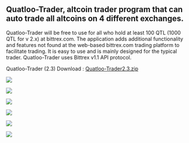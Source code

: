 ##  Quatloo-Trader, altcoin trader program that can auto trade all altcoins on 4 different exchanges. ##
 
Quatloo-Trader will be free to use for all who hold at least 100 QTL (1000 QTL for v 2.x) at bittrex.com.
The application adds additional functionality and features not found at the web-based bittrex.com trading platform to facilitate trading.
It is easy to use and is mainly designed for the typical trader. Quatloo-Trader uses Bittrex v1.1 API protocol.

Quatloo-Trader (2.3) Download :
[Quatloo-Trader2.3.zip ](https://github.com/quatloo-trader/quatloo-trader/raw/master/Quatloo-Trader2.3.zip "Quatloo-Trader2.3.zip")

![](http://quatloos.org/img/Trader-Latest.png)

![](http://quatloos.org/img/Trader-2/Trader2-1.png)

![](http://quatloos.org/img/Trader-2/Trader2-10.png)

![](http://quatloos.org/img/Trader-2/Trader2-2.png)

![](http://quatloos.org/img/Trader-2/Trader2-5.png)

![](http://quatloos.org/img/Trader-2/Trader2-6.png)